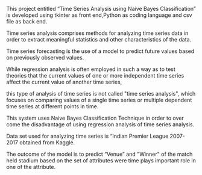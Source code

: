 This project entitled “Time Series Analysis using Naive Bayes Classification” is developed using tkinter as front end,Python as coding language and csv file as back end.

Time series analysis comprises methods for analyzing time series data in order to extract meaningful statistics and other characteristics of the data. 

Time series forecasting is the use of a model to predict future values based on previously observed values. 

While regression analysis is often employed in such a way as to test theories that the current values of one or more independent time series affect the current value of another time series, 

this type of analysis of time series is not called "time series analysis", which focuses on comparing values of a single time series or multiple dependent time series at different points in time.

This system uses Naive Bayes Classification Technique in order to over come the disadvantage of using regression analysis of time series analysis.

Data set used for analyzing time series is “Indian Premier League 2007-2017 obtained from Kaggle.

The outcome of the model is to predict “Venue” and "Winner" of the match held stadium based on the set of attributes were time plays important role in one of the attribute.  
